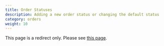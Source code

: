 ```yaml
---
title: Order Statuses 
description: Adding a new order status or changing the default status
category: orders
weight: 10
---
```


This page is a redirect only.
Please see [this page](/user/admin_pages/localization/orders_status/).

